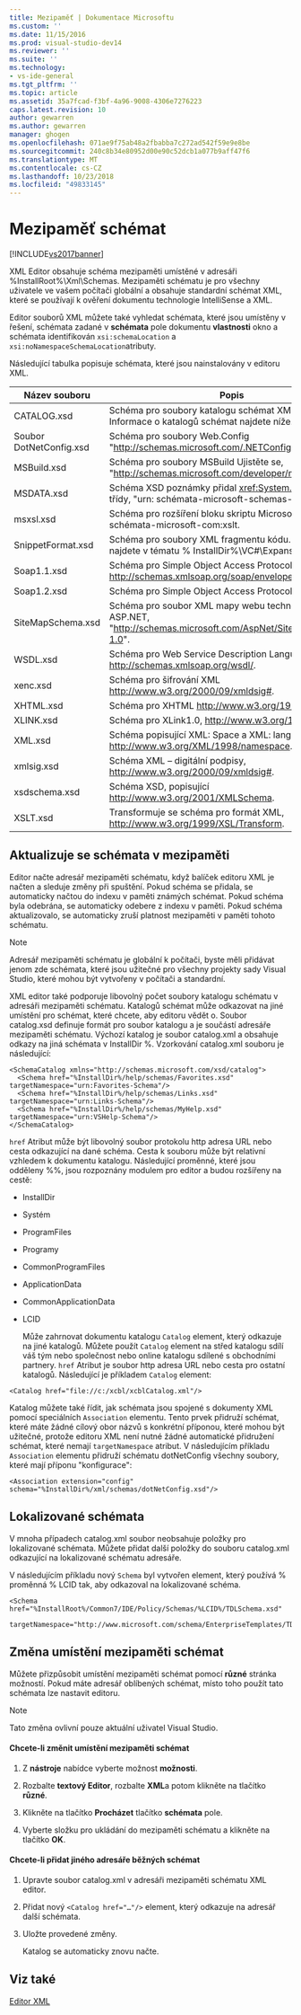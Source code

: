 ```yaml
---
title: Mezipaměť | Dokumentace Microsoftu
ms.custom: ''
ms.date: 11/15/2016
ms.prod: visual-studio-dev14
ms.reviewer: ''
ms.suite: ''
ms.technology:
- vs-ide-general
ms.tgt_pltfrm: ''
ms.topic: article
ms.assetid: 35a7fcad-f3bf-4a96-9008-4306e7276223
caps.latest.revision: 10
author: gewarren
ms.author: gewarren
manager: ghogen
ms.openlocfilehash: 071ae9f75ab48a2fbabba7c272ad542f59e9e8be
ms.sourcegitcommit: 240c8b34e80952d00e90c52dcb1a077b9aff47f6
ms.translationtype: MT
ms.contentlocale: cs-CZ
ms.lasthandoff: 10/23/2018
ms.locfileid: "49833145"
---
```

# <a name="schema-cache"></a>Mezipaměť schémat
[!INCLUDE[vs2017banner](../includes/vs2017banner.md)]


XML Editor obsahuje schéma mezipaměti umístěné v adresáři %InstallRoot%\Xml\Schemas. Mezipaměti schématu je pro všechny uživatele ve vašem počítači globální a obsahuje standardní schémat XML, které se používají k ověření dokumentu technologie IntelliSense a XML.  

 Editor souborů XML můžete také vyhledat schémata, které jsou umístěny v řešení, schémata zadané v **schémata** pole dokumentu **vlastnosti** okno a schémata identifikován `xsi:schemaLocation` a `xsi:noNamespaceSchemaLocation`atributy.  

 Následující tabulka popisuje schémata, které jsou nainstalovány v editoru XML.  


|     Název souboru      |                                                      Popis                                                      |
|-------------------|-----------------------------------------------------------------------------------------------------------------------|
|    CATALOG.xsd    |             Schéma pro soubory katalogu schémat XML editor. Informace o katalogů schémat najdete níže.             |
| Soubor DotNetConfig.xsd  |                 Schéma pro soubory Web.Config "<http://schemas.microsoft.com/.NETConfiguration/v2.0>".                 |
|    MSBuild.xsd    |              Schéma pro soubory MSBuild Ujistěte se, "<http://schemas.microsoft.com/developer/msbuild/2003>".              |
|    MSDATA.xsd     | Schéma XSD poznámky přidal <xref:System.Data.DataSet> třídy, "urn: schémata-microsoft-schemas-msdata". |
|     msxsl.xsd     |                  Schéma pro rozšíření bloku skriptu Microsoft XSLT, urn: schémata-microsoft-com:xslt.                   |
| SnippetFormat.xsd |                 Schéma pro soubory XML fragmentu kódu. Příklady najdete v tématu % InstallDir%\VC#\Expansions.                 |
|    Soap1.1.xsd    |            Schéma pro Simple Object Access Protocol (SOAP) 1.1, http://schemas.xmlsoap.org/soap/envelope/.            |
|    Soap1.2.xsd    |                                     Schéma pro Simple Object Access Protocol 1.2.                                     |
| SiteMapSchema.xsd |            Schéma pro soubor XML mapy webu technologie ASP.NET, "<http://schemas.microsoft.com/AspNet/SiteMap-File-1.0>".             |
|     WSDL.xsd      |                    Schéma pro Web Service Description Language http://schemas.xmlsoap.org/wsdl/.                     |
|     xenc.xsd      |                            Schéma pro šifrování XML http://www.w3.org/2000/09/xmldsig#.                             |
|     XHTML.xsd     |                                    Schéma pro XHTML http://www.w3.org/1999/xhtml.                                     |
|     XLINK.xsd     |                                  Schéma pro XLink1.0, http://www.w3.org/1999/xlink.                                   |
|      XML.xsd      |              Schéma popisující XML: Space a XML: lang – atributy, http://www.w3.org/XML/1998/namespace.               |
|    xmlsig.xsd     |                        Schéma XML – digitální podpisy, http://www.w3.org/2000/09/xmldsig#.                         |
|   xsdschema.xsd   |                            Schéma XSD, popisující http://www.w3.org/2001/XMLSchema.                            |
|     XSLT.xsd      |                           Transformuje se schéma pro formát XML, http://www.w3.org/1999/XSL/Transform.                            |

## <a name="updating-schemas-in-the-cache"></a>Aktualizuje se schémata v mezipaměti  
 Editor načte adresář mezipaměti schématu, když balíček editoru XML je načten a sleduje změny při spuštění. Pokud schéma se přidala, se automaticky načtou do indexu v paměti známých schémat. Pokud schéma byla odebrána, se automaticky odebere z indexu v paměti. Pokud schéma aktualizovalo, se automaticky zruší platnost mezipaměti v paměti tohoto schématu.  

> [!NOTE]
>  Adresář mezipaměti schématu je globální k počítači, byste měli přidávat jenom zde schémata, které jsou užitečné pro všechny projekty sady Visual Studio, které mohou být vytvořeny v počítači a standardní.  

 XML editor také podporuje libovolný počet soubory katalogu schématu v adresáři mezipaměti schématu. Katalogů schémat může odkazovat na jiné umístění pro schémat, které chcete, aby editoru vědět o. Soubor catalog.xsd definuje formát pro soubor katalogu a je součástí adresáře mezipaměti schématu. Výchozí katalog je soubor catalog.xml a obsahuje odkazy na jiná schémata v InstallDir %. Vzorkování catalog.xml souboru je následující:  

```  
<SchemaCatalog xmlns="http://schemas.microsoft.com/xsd/catalog">  
  <Schema href="%InstallDir%/help/schemas/Favorites.xsd" targetNamespace="urn:Favorites-Schema"/>  
  <Schema href="%InstallDir%/help/schemas/Links.xsd" targetNamespace="urn:Links-Schema"/>  
  <Schema href="%InstallDir%/help/schemas/MyHelp.xsd" targetNamespace="urn:VSHelp-Schema"/>  
</SchemaCatalog>  
```  

 `href` Atribut může být libovolný soubor protokolu http adresa URL nebo cesta odkazující na dané schéma. Cesta k souboru může být relativní vzhledem k dokumentu katalogu. Následující proměnné, které jsou odděleny %%, jsou rozpoznány modulem pro editor a budou rozšířeny na cestě:  

- InstallDir  

- Systém  

- ProgramFiles  

- Programy  

- CommonProgramFiles  

- ApplicationData  

- CommonApplicationData  

- LCID  

  Může zahrnovat dokumentu katalogu `Catalog` element, který odkazuje na jiné katalogů. Můžete použít `Catalog` element na střed katalogu sdílí váš tým nebo společnost nebo online katalogu sdílené s obchodními partnery. `href` Atribut je soubor http adresa URL nebo cesta pro ostatní katalogů. Následující je příkladem `Catalog` element:  

```  
<Catalog href="file://c:/xcbl/xcblCatalog.xml"/>  
```  

 Katalog můžete také řídit, jak schémata jsou spojené s dokumenty XML pomocí speciálních `Association` elementu. Tento prvek přidruží schémat, které máte žádné cílový obor názvů s konkrétní příponou, které mohou být užitečné, protože editoru XML není nutné žádné automatické přidružení schémat, které nemají `targetNamespace` atribut. V následujícím příkladu `Association` elementu přidruží schématu dotNetConfig všechny soubory, které mají příponu "konfigurace":  

```  
<Association extension="config" schema="%InstallDir%/xml/schemas/dotNetConfig.xsd"/>  
```  

## <a name="localized-schemas"></a>Lokalizované schémata  
 V mnoha případech catalog.xml soubor neobsahuje položky pro lokalizované schémata. Můžete přidat další položky do souboru catalog.xml odkazující na lokalizované schématu adresáře.  

 V následujícím příkladu nový `Schema` byl vytvořen element, který používá % proměnná % LCID tak, aby odkazoval na lokalizované schéma.  

```  
<Schema href="%InstallRoot%/Common7/IDE/Policy/Schemas/%LCID%/TDLSchema.xsd"  
  targetNamespace="http://www.microsoft.com/schema/EnterpriseTemplates/TDLSchema"/>  
```  

## <a name="changing-the-location-of-the-schema-cache"></a>Změna umístění mezipaměti schémat  
 Můžete přizpůsobit umístění mezipaměti schémat pomocí **různé** stránka možností. Pokud máte adresář oblíbených schémat, místo toho použít tato schémata lze nastavit editoru.  

> [!NOTE]
>  Tato změna ovlivní pouze aktuální uživatel Visual Studio.  

#### <a name="to-change-the-schema-cache-location"></a>Chcete-li změnit umístění mezipaměti schémat  

1.  Z **nástroje** nabídce vyberte možnost **možnosti**.  

2.  Rozbalte **textový Editor**, rozbalte **XML**a potom klikněte na tlačítko **různé**.  

3.  Klikněte na tlačítko **Procházet** tlačítko **schémata** pole.  

4.  Vyberte složku pro ukládání do mezipaměti schématu a klikněte na tlačítko **OK**.  

#### <a name="to-add-another-directory-of-common-schemas"></a>Chcete-li přidat jiného adresáře běžných schémat  

1.  Upravte soubor catalog.xml v adresáři mezipaměti schématu XML editor.  

2.  Přidat nový `<Catalog href="…"/>` element, který odkazuje na adresář další schémata.  

3.  Uložte provedené změny.  

     Katalog se automaticky znovu načte.  

## <a name="see-also"></a>Viz také  
 [Editor XML](../xml-tools/xml-editor.md)




